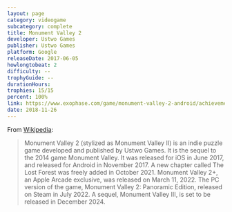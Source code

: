 ```yaml
---
layout: page
category: videogame
subcategory: complete
title: Monument Valley 2
developer: Ustwo Games
publisher: Ustwo Games
platform: Google
releaseDate: 2017-06-05
howlongtobeat: 2
difficulty: --
trophyGuide: --
durationHours:
trophies: 15/15
percent: 100%
link: https://www.exophase.com/game/monument-valley-2-android/achievements/#1644034
date: 2018-11-26
---
```


From [Wikipedia](https://en.wikipedia.org/wiki/Monument_Valley_2):

> Monument Valley 2 (stylized as Monument Valley II) is an indie puzzle game developed and published by Ustwo Games. It is the sequel to the 2014 game Monument Valley. It was released for iOS in June 2017, and released for Android in November 2017. A new chapter called The Lost Forest was freely added in October 2021. Monument Valley 2+, an Apple Arcade exclusive, was released on March 11, 2022. The PC version of the game, Monument Valley 2: Panoramic Edition, released on Steam in July 2022. A sequel, Monument Valley III, is set to be released in December 2024.
